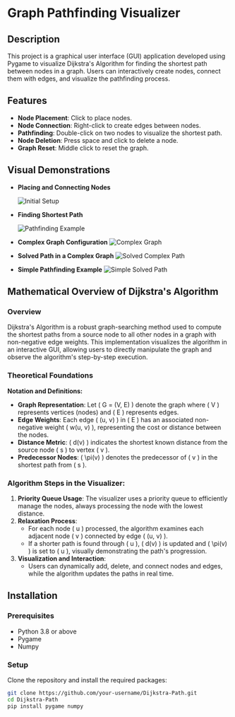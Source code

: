# Graph Pathfinding Visualizer

## Description
This project is a graphical user interface (GUI) application developed using Pygame to visualize Dijkstra's Algorithm for finding the shortest path between nodes in a graph. Users can interactively create nodes, connect them with edges, and visualize the pathfinding process.

## Features
- **Node Placement**: Click to place nodes.
- **Node Connection**: Right-click to create edges between nodes.
- **Pathfinding**: Double-click on two nodes to visualize the shortest path.
- **Node Deletion**: Press space and click to delete a node.
- **Graph Reset**: Middle click to reset the graph.

## Visual Demonstrations
- **Placing and Connecting Nodes**
  
  ![Initial Setup](https://github.com/colingalbraith/Dijkstra-Path/assets/146497900/d27a0d57-d2d5-4eec-82af-60cf28bb678c)
  
- **Finding Shortest Path**
  
  ![Pathfinding Example](https://github.com/colingalbraith/Dijkstra-Path/assets/146497900/eb4ac8dd-9fca-4a40-b879-7a6acc11fdb6)
  
- **Complex Graph Configuration**
  ![Complex Graph](https://github.com/colingalbraith/Dijkstra-Path/assets/146497900/3d489c92-fcd7-4594-a8c6-4d305e0fa3ec)
- **Solved Path in a Complex Graph**
  ![Solved Complex Path](https://github.com/colingalbraith/Dijkstra-Path/assets/146497900/6795806f-4c5b-4e86-8469-e871c010ef62)
- **Simple Pathfinding Example**
  ![Simple Solved Path](https://github.com/colingalbraith/Dijkstra-Path/assets/146497900/32aa0d89-f111-423a-aa85-0cea8e06fc3b)

## Mathematical Overview of Dijkstra's Algorithm

### Overview
Dijkstra's Algorithm is a robust graph-searching method used to compute the shortest paths from a source node to all other nodes in a graph with non-negative edge weights. This implementation visualizes the algorithm in an interactive GUI, allowing users to directly manipulate the graph and observe the algorithm's step-by-step execution.

### Theoretical Foundations
**Notation and Definitions:**
- **Graph Representation**: Let \( G = (V, E) \) denote the graph where \( V \) represents vertices (nodes) and \( E \) represents edges.
- **Edge Weights**: Each edge \( (u, v) \) in \( E \) has an associated non-negative weight \( w(u, v) \), representing the cost or distance between the nodes.
- **Distance Metric**: \( d(v) \) indicates the shortest known distance from the source node \( s \) to vertex \( v \).
- **Predecessor Nodes**: \( \pi(v) \) denotes the predecessor of \( v \) in the shortest path from \( s \).

### Algorithm Steps in the Visualizer:
1. **Priority Queue Usage**: The visualizer uses a priority queue to efficiently manage the nodes, always processing the node with the lowest distance.
2. **Relaxation Process**:
   - For each node \( u \) processed, the algorithm examines each adjacent node \( v \) connected by edge \( (u, v) \).
   - If a shorter path is found through \( u \), \( d(v) \) is updated and \( \pi(v) \) is set to \( u \), visually demonstrating the path's progression.
3. **Visualization and Interaction**:
   - Users can dynamically add, delete, and connect nodes and edges, while the algorithm updates the paths in real time.

## Installation

### Prerequisites
- Python 3.8 or above
- Pygame
- Numpy

### Setup
Clone the repository and install the required packages:
```bash
git clone https://github.com/your-username/Dijkstra-Path.git
cd Dijkstra-Path
pip install pygame numpy
